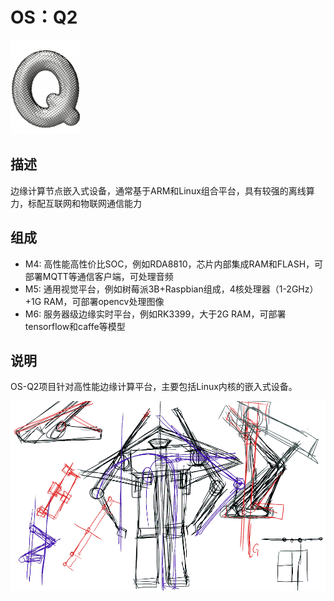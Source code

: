 # OS：Q2

[![sites](docs/Q.png)](http://qitas.cn)

## 描述

边缘计算节点嵌入式设备，通常基于ARM和Linux组合平台，具有较强的离线算力，标配互联网和物联网通信能力

## 组成

- M4: 高性能高性价比SOC，例如RDA8810，芯片内部集成RAM和FLASH，可部署MQTT等通信客户端，可处理音频
- M5: 通用视觉平台，例如树莓派3B+Raspbian组成，4核处理器（1-2GHz）+1G RAM，可部署opencv处理图像
- M6: 服务器级边缘实时平台，例如RK3399，大于2G RAM，可部署tensorflow和caffe等模型

## 说明

OS-Q2项目针对高性能边缘计算平台，主要包括Linux内核的嵌入式设备。

![Q2 Logo](docs/Q2.png)
